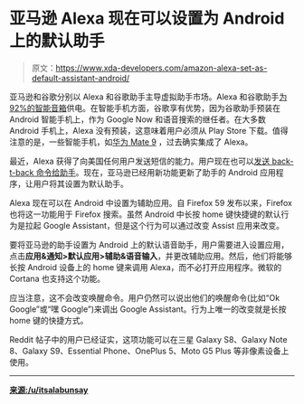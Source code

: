 # 亚马逊 Alexa 现在可以设置为 Android 上的默认助手

> 原文：<https://www.xda-developers.com/amazon-alexa-set-as-default-assistant-android/>

亚马逊和谷歌分别以 Alexa 和谷歌助手主导虚拟助手市场。Alexa 和谷歌助手[为 92%的智能音箱](https://www.xda-developers.com/google-home-amazon-echo-smart-speaker-market-share/)供电。在智能手机方面，谷歌享有优势，因为谷歌助手预装在 Android 智能手机上，作为 Google Now 和语音搜索的继任者。在大多数 Android 手机上，Alexa 没有预装，这意味着用户必须从 Play Store 下载。值得注意的是，一些智能手机，如[华为 Mate 9](https://www.xda-developers.com/amazon-alexa-is-now-rolling-out-to-the-huawei-mate-9/) ，过去确实集成了 Alexa。

最近，Alexa 获得了向美国任何用户发送短信的能力。用户现在也可以[发送 back-t-back 命令给助手](https://www.xda-developers.com/amazon-alexa-follow-up-mode/)。现在，亚马逊已经用新功能更新了助手的 Android 应用程序，让用户将其设置为默认助手。

Alexa 现在可以在 Android 中设置为辅助应用。自 Firefox 59 发布以来，Firefox 也将这一功能用于 Firefox 搜索。虽然 Android 中长按 home 键快捷键的默认行为是拉起 Google Assistant，但是这个行为可以通过改变 Assist 应用来改变。

要将亚马逊的助手设置为 Android 上的默认语音助手，用户需要进入设置应用，点击**应用&通知>默认应用>辅助&语音输入**，并更改辅助应用。然后，他们将能够长按 Android 设备上的 home 键来调用 Alexa，而不必打开应用程序。微软的 Cortana 也支持这个功能。

应当注意，这不会改变唤醒命令。用户仍然可以说出他们的唤醒命令(比如“Ok Google”或“嘿 Google”)来调出 Google Assistant。行为上唯一的改变就是长按 home 键的快捷方式。

Reddit 帖子中的用户已经证实，这项功能可以在三星 Galaxy S8、Galaxy Note 8、Galaxy S9、Essential Phone、OnePlus 5、Moto G5 Plus 等非像素设备上使用。

* * *

[**来源:/u/itsalabunsay**](https://www.reddit.com/r/amazonecho/comments/8hfe83/alexa_can_be_configured_as_a_default_assistant_on/)